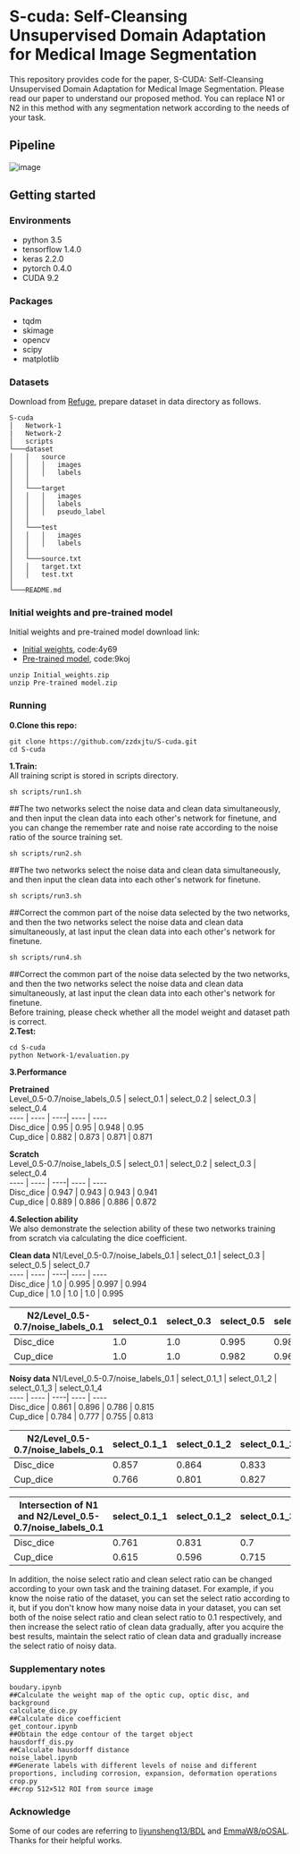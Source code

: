 # S-cuda: Self-Cleansing Unsupervised Domain Adaptation for Medical Image Segmentation
This repository provides code for the paper, S-CUDA: Self-Cleansing Unsupervised Domain Adaptation for Medical Image Segmentation. Please read our paper to understand our proposed method. You can replace N1 or N2 in this method with any segmentation network according to the needs of your task.
## Pipeline
![image](https://user-images.githubusercontent.com/38779372/110201691-84edaa00-7e9f-11eb-94bb-1043dc82eba7.png)
## Getting started
### Environments
* python 3.5
* tensorflow 1.4.0
* keras 2.2.0
* pytorch 0.4.0
* CUDA 9.2
### Packages
* tqdm
* skimage
* opencv
* scipy
* matplotlib
### Datasets
Download from [Refuge](https://refuge.grand-challenge.org/), prepare dataset in data directory as follows.
```
S-cuda
│   Network-1
|   Network-2
│   scripts
└───dataset
│   │   source
│   │   │   images
│   │   │   labels
│   │
│   └───target
│   │   │   images
│   │   │   labels
│   │   │   pseudo_label 
│   │ 
│   └───test
│   │   │   images
│   │   │   labels
│   │
│   └───source.txt
│   │   target.txt
│   │   test.txt
│        
└───README.md
```
### Initial weights and pre-trained model
Initial weights and pre-trained model download link:
* [Initial weights](https://pan.baidu.com/s/1EUfmEAyUn6NdBbJ7Pq8C_Q), code:4y69
* [Pre-trained model](https://pan.baidu.com/s/1R05swgfBVpXSscVI07mxpg), code:9koj
```
unzip Initial_weights.zip 
unzip Pre-trained model.zip 
```
### Running
__0.Clone this repo:__  
```
git clone https://github.com/zzdxjtu/S-cuda.git
cd S-cuda
```
__1.Train:__  
All training script is stored in scripts directory.
```
sh scripts/run1.sh  
```
##The two networks select the noise data and clean data simultaneously, and then input the clean data into each other's network for finetune, and you can change the remember rate and noise rate according to the noise ratio of the source training set.
```
sh scripts/run2.sh  
```
##The two networks select the noise data and clean data simultaneously, and then input the clean data into each other's network for finetune.
```
sh scripts/run3.sh  
```
##Correct the common part of the noise data selected by the two networks, and then the two networks select the noise data and clean data simultaneously, at last input the clean data into each other's network for finetune.
```
sh scripts/run4.sh  
```
##Correct the common part of the noise data selected by the two networks, and then the two networks select the noise data and clean data simultaneously, at last input the clean data into each other's network for finetune.  
Before training, please check whether all the model weight and dataset path is correct.  
__2.Test:__  
```
cd S-cuda
python Network-1/evaluation.py
```
__3.Performance__  

**Pretrained**  
Level_0.5-0.7/noise_labels_0.5 | select_0.1 | select_0.2 | select_0.3 | select_0.4  
---- | ---- | ----| ---- | ----  
Disc_dice | 0.95 | 0.95 | 0.948 | 0.95  
Cup_dice | 0.882 | 0.873 | 0.871 | 0.871  

**Scratch**  
Level_0.5-0.7/noise_labels_0.5 | select_0.1 | select_0.2 | select_0.3 | select_0.4   
---- | ---- | ----| ---- | ----  
Disc_dice | 0.947 | 0.943 | 0.943 | 0.941  
Cup_dice | 0.889 | 0.886 | 0.886 | 0.872  

__4.Selection ability__  
We also demonstrate the selection ability of these two networks training from scratch via calculating the dice coefficient.

**Clean data**
N1/Level_0.5-0.7/noise_labels_0.1 | select_0.1 | select_0.3 | select_0.5 | select_0.7   
---- | ---- | ----| ---- | ----  
Disc_dice | 1.0 | 0.995 | 0.997 | 0.994  
Cup_dice | 1.0 | 1.0 | 1.0 | 0.995  

N2/Level_0.5-0.7/noise_labels_0.1 | select_0.1 | select_0.3 | select_0.5 | select_0.7   
---- | ---- | ----| ---- | ----  
Disc_dice | 1.0 | 1.0 | 0.995 | 0.983  
Cup_dice | 1.0 | 1.0 | 0.982 | 0.967  

**Noisy data**
N1/Level_0.5-0.7/noise_labels_0.1 | select_0.1_1 | select_0.1_2 | select_0.1_3 | select_0.1_4   
---- | ---- | ----| ---- | ----  
Disc_dice | 0.861 | 0.896 | 0.786 | 0.815  
Cup_dice | 0.784 | 0.777 | 0.755 | 0.813  

N2/Level_0.5-0.7/noise_labels_0.1 | select_0.1_1 | select_0.1_2 | select_0.1_3 | select_0.1_4   
---- | ---- | ----| ---- | ----  
Disc_dice | 0.857 | 0.864 | 0.833 | 0.897  
Cup_dice | 0.766 | 0.801 | 0.827 | 0.925  

Intersection of N1 and N2/Level_0.5-0.7/noise_labels_0.1 | select_0.1_1 | select_0.1_2 | select_0.1_3 | select_0.1_4   
---- | ---- | ----| ---- | ----  
Disc_dice | 0.761 | 0.831 | 0.7 | 0.743  
Cup_dice | 0.615 | 0.596 | 0.715 | 0.866  

In addition, the noise select ratio and clean select ratio can be changed according to your own task and the training dataset. For example, if you know the noise ratio of the dataset, you can set the select ratio according to it, but if you don't know how many noise data in your dataset, you can set both of the noise select ratio and clean select ratio to 0.1 respectively, and then increase the select ratio of clean data gradually, after you acquire the best results, maintain the select ratio of clean data and gradually increase the select ratio of noisy data.    
### Supplementary notes  
```
boudary.ipynb  
##Calculate the weight map of the optic cup, optic disc, and background  
calculate_dice.py  
##Calculate dice coefficient  
get_contour.ipynb  
##Obtain the edge contour of the target object  
hausdorff_dis.py  
##Calculate hausdorff distance  
noise_label.ipynb  
##Generate labels with different levels of noise and different proportions, including corrosion, expansion, deformation operations
crop.py  
##crop 512×512 ROI from source image
```
### Acknowledge  
Some of our codes are referring to [liyunsheng13/BDL](https://github.com/liyunsheng13/BDL) and [EmmaW8/pOSAL](https://github.com/EmmaW8/pOSAL). Thanks for their helpful works.
